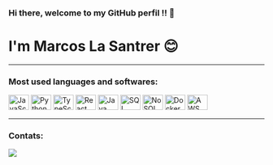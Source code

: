 ### Hi there, welcome to my GitHub perfil !! 👋
# I'm Marcos La Santrer 😊

---

### Most used languages and softwares:
<div style="display: inline-block">
  <img allign="center" alt="JavaScript" height="30" width="40" src="https://img.shields.io/badge/JavaScript-323330?style=for-the-badge&logo=javascript&logoColor=F7DF1E">
  <img allign="center" alt="Python" height="30" width="40" src="https://img.shields.io/badge/Python-FFD43B?style=for-the-badge&logo=python&logoColor=blue">
  <img allign="center" alt="TypeScript" height="30" width="40" src="https://img.shields.io/badge/TypeScript-007ACC?style=for-the-badge&logo=typescript&logoColor=white">
  <img allign="center" alt="React" height="30" width="40" src="https://img.shields.io/badge/React-20232A?style=for-the-badge&logo=react&logoColor=61DAFB">
  <img allign="center" alt="Java" height="30" width="40" src="https://img.shields.io/badge/java-%23ED8B00.svg?style=for-the-badge&logo=openjdk&logoColor=white">
  <img allign="center" alt="SQL" height="30" width="40" src="https://img.shields.io/badge/SQL-336791?style=for-the-badge&logo=postgresql&logoColor=white">
  <img allign="center" alt="NoSQL" height="30" width="40" src="https://img.shields.io/badge/NoSQL-47A248?style=for-the-badge&logo=mongodb&logoColor=white">
  <img allign="center" alt="Docker" height="30" width="40" src="https://img.shields.io/badge/Docker-2496ED?style=for-the-badge&logo=docker&logoColor=white">
  <img allign="center" alt="AWS" height="30" width="40" src="https://img.shields.io/badge/AWS-232F3E?style=for-the-badge&logo=amazonaws&logoColor=white">
</div>

---

### Contats:
<a href="https://www.linkedin.com/in/marcos-augusto-71331531b/" target="_blank">
  <img src="https://img.shields.io/badge/-LinkedIn-%230077B5?style=for-the-badge&logo=linkedin&logoColor=white" target="_blank">
</a>
